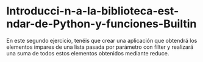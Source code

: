 # Introducci-n-a-la-biblioteca-est-ndar-de-Python-y-funciones-Builtin
En este segundo ejercicio, tenéis que crear una aplicación que obtendrá los elementos impares de una lista pasada por parámetro con filter y realizará una suma de todos estos elementos obtenidos mediante reduce.

